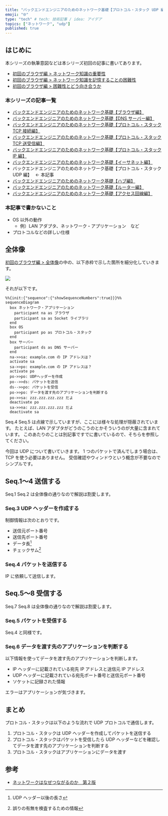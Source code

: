 ```yaml
---
title: "バックエンドエンジニアのためのネットワーク基礎【プロトコル・スタック UDP 編】"
emoji: "🌐"
type: "tech" # tech: 技術記事 / idea: アイデア
topics: ["ネットワーク", "udp"]
published: true
---
```


## はじめに

本シリーズの執筆意図などは本シリーズ初回の記事に書いてあります。

- [初回のブラウザ編 > ネットワーク知識の重要性](https://zenn.dev/jnkmtsd/articles/0d129a7aa0947b#%E3%83%8D%E3%83%83%E3%83%88%E3%83%AF%E3%83%BC%E3%82%AF%E7%9F%A5%E8%AD%98%E3%81%AE%E9%87%8D%E8%A6%81%E6%80%A7)
- [初回のブラウザ編 > ネットワーク知識を記憶することの困難性](https://zenn.dev/jnkmtsd/articles/0d129a7aa0947b#%E3%83%8D%E3%83%83%E3%83%88%E3%83%AF%E3%83%BC%E3%82%AF%E7%9F%A5%E8%AD%98%E3%82%92%E8%A8%98%E6%86%B6%E3%81%99%E3%82%8B%E3%81%93%E3%81%A8%E3%81%AE%E5%9B%B0%E9%9B%A3%E6%80%A7)
- [初回のブラウザ編 > 困難性とどう向き合うか](https://zenn.dev/jnkmtsd/articles/0d129a7aa0947b#%E5%9B%B0%E9%9B%A3%E6%80%A7%E3%81%A8%E3%81%A9%E3%81%86%E5%90%91%E3%81%8D%E5%90%88%E3%81%86%E3%81%8B)

### 本シリーズの記事一覧

- [バックエンドエンジニアのためのネットワーク基礎【ブラウザ編】](https://zenn.dev/jnkmtsd/articles/0d129a7aa0947b)
- [バックエンドエンジニアのためのネットワーク基礎【DNS サーバー編】](https://zenn.dev/jnkmtsd/articles/e59e42beec39e0)
- [バックエンドエンジニアのためのネットワーク基礎【プロトコル・スタック TCP 接続編】](https://zenn.dev/jnkmtsd/articles/e0ecb28f1875f2)
- [バックエンドエンジニアのためのネットワーク基礎【プロトコル・スタック TCP 送受信編】](https://zenn.dev/jnkmtsd/articles/37a25508b30635)
- [バックエンドエンジニアのためのネットワーク基礎【プロトコル・スタック IP 編】](https://zenn.dev/jnkmtsd/articles/61f104becc1750)
- [バックエンドエンジニアのためのネットワーク基礎【イーサネット編】](https://zenn.dev/jnkmtsd/articles/c50f9113995773)
- バックエンドエンジニアのためのネットワーク基礎【プロトコル・スタック UDP 編】　 ← 本記事
- [バックエンドエンジニアのためのネットワーク基礎【ハブ編】](https://zenn.dev/jnkmtsd/articles/24874950f6e4ea)
- [バックエンドエンジニアのためのネットワーク基礎【ルーター編】](https://zenn.dev/jnkmtsd/articles/e11381c0cafe3e)
- [バックエンドエンジニアのためのネットワーク基礎【アクセス回線編】](https://zenn.dev/jnkmtsd/articles/b8588f4326dc73)

### 本記事で書かないこと

- OS 以外の動作
  - 例）LAN アダプタ、ネットワーク・アプリケーション　など
- プロトコルなどの詳しい仕様

## 全体像

[初回のブラウザ編 > 全体像](https://zenn.dev/jnkmtsd/articles/0d129a7aa0947b#%E5%85%A8%E4%BD%93%E5%83%8F)の中の、以下赤枠で示した箇所を細分化していきます。

![](https://storage.googleapis.com/zenn-user-upload/f8cda93f5ee5-20231220.png)

それが以下です。

```mermaid
%%{init:{"sequence":{"showSequenceNumbers":true}}}%%
sequenceDiagram
  box ネットワーク・アプリケーション
    participant na as ブラウザ
    participant sa as Socket ライブラリ
  end
  box OS
    participant po as プロトコル・スタック
  end
  box サーバー
    participant ds as DNS サーバー
  end
  na->>sa: example.com の IP アドレスは？
  activate sa
  sa->>po: example.com の IP アドレスは？
  activate po
  po->>po: UDPヘッダーを作成
  po-->>ds: パケットを送信
  ds-->>po: パケットを受信
  po->>po: データを渡す先のアプリケーションを判断する
  po->>sa: zzz.zzz.zzz.zzz だよ
  deactivate po
  sa->>na: zzz.zzz.zzz.zzz だよ
  deactivate sa
```

Seq.4 Seq.5 は点線で示していますが、ここには様々な処理が隠蔽されています。
たとえば、LAN アダプタがどうのこうのとかそういうのが大量に含まれています。
このあたりのことは別記事ですでに書いているので、そちらを参照してください。

今回は UDP について書いていきます。
1 つのパケットで済んでしまう場合は、TCP を使う必要はありません。
受信確認やウィンドウという概念が不要なのでシンプルです。

## Seq.1〜4 送信する

Seq.1 Seq.2 は全体像の通りなので解説は割愛します。

### Seq.3 UDP ヘッダーを作成する

制御情報は次のとおりです。

- 送信元ポート番号
- 送信先ポート番号
- データ長[^1]
- チェックサム[^2]

[^1]: UDP ヘッダー以後の長さ
[^2]: 誤りの有無を検査するための情報

### Seq.4 パケットを送信する

IP に依頼して送信します。

## Seq.5〜8 受信する

Seq.7 Seq.8 は全体像の通りなので解説は割愛します。

### Seq.5 パケットを受信する

Seq.4 と同様です。

### Seq.6 データを渡す先のアプリケーションを判断する

以下情報を使ってデータを渡す先のアプリケーションを判断します。

- IP ヘッダーに記載されている宛先 IP アドレスと送信元 IP アドレス
- UDP ヘッダーに記載されている宛先ポート番号と送信元ポート番号
- ソケットに記録された情報

エラーはアプリケーションが気づきます。

## まとめ

プロトコル・スタックは以下のような流れで UDP プロトコルで通信します。

1. プロトコル・スタックは UDP ヘッダーを作成してパケットを送信する
2. プロトコル・スタックはパケットを受信したら UDP ヘッダーなどを確認してデータを渡す先のアプリケーションを判断する
3. プロトコル・スタックはアプリケーションにデータを渡す

## 参考

- [ネットワークはなぜつながるのか　第２版](https://www.amazon.co.jp/dp/B077XSB8BS)
